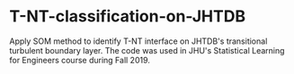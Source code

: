 # T-NT-classification-on-JHTDB
Apply SOM method to identify T-NT interface on JHTDB's transitional turbulent boundary layer. The code was used in JHU's Statistical Learning for Engineers course during Fall 2019.
